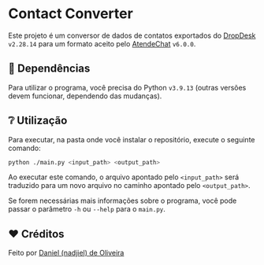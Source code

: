 # Contact Converter

Este projeto é um conversor de dados de contatos exportados do [DropDesk](https://www.dropdesk.com.br/) `v2.28.14` para um formato aceito pelo [AtendeChat](https://atendechat.com/) `v6.0.0`.

## :wrench: Dependências
Para utilizar o programa, você precisa do Python `v3.9.13` (outras versões devem funcionar, dependendo das mudanças).

## :grey_question: Utilização
Para executar, na pasta onde você instalar o repositório, execute o seguinte comando:

``` bash
python ./main.py <input_path> <output_path>
```

Ao executar este comando, o arquivo apontado pelo `<input_path>` será traduzido para um novo arquivo no caminho apontado pelo `<output_path>`.

Se forem necessárias mais informações sobre o programa, você pode passar o parâmetro `-h` ou `--help` para o `main.py`.

## :heart: Créditos
Feito por [Daniel (nadjiel) de Oliveira](https://github.com/nadjiel)
